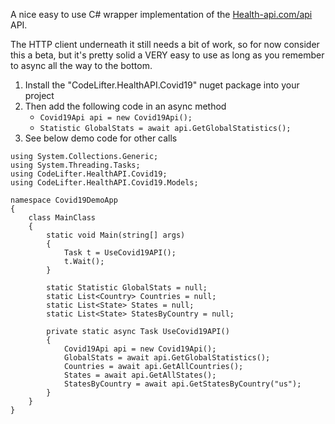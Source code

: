 ﻿A nice easy to use C# wrapper implementation of the [Health-api.com/api](https://health-api.com/api/v1/covid-19/total) API.

The HTTP client underneath it still needs a bit of work, so for now consider this a beta, but it's pretty solid a VERY easy to use as long as you remember to async all the way to the bottom.

1. Install the "CodeLifter.HealthAPI.Covid19" nuget package into your project
2. Then add the following code in an async method
    * ```Covid19Api api = new Covid19Api();```
    * ```Statistic GlobalStats = await api.GetGlobalStatistics();```
3. See below demo code for other calls 

```
using System.Collections.Generic;
using System.Threading.Tasks;
using CodeLifter.HealthAPI.Covid19;
using CodeLifter.HealthAPI.Covid19.Models;

namespace Covid19DemoApp
{
    class MainClass
    {
        static void Main(string[] args)
        {
            Task t = UseCovid19API();
            t.Wait();
        }

        static Statistic GlobalStats = null;
        static List<Country> Countries = null;
        static List<State> States = null;
        static List<State> StatesByCountry = null;

        private static async Task UseCovid19API()
        {
            Covid19Api api = new Covid19Api();
            GlobalStats = await api.GetGlobalStatistics();
            Countries = await api.GetAllCountries();
            States = await api.GetAllStates();
            StatesByCountry = await api.GetStatesByCountry("us");
        }
    }
}

```
